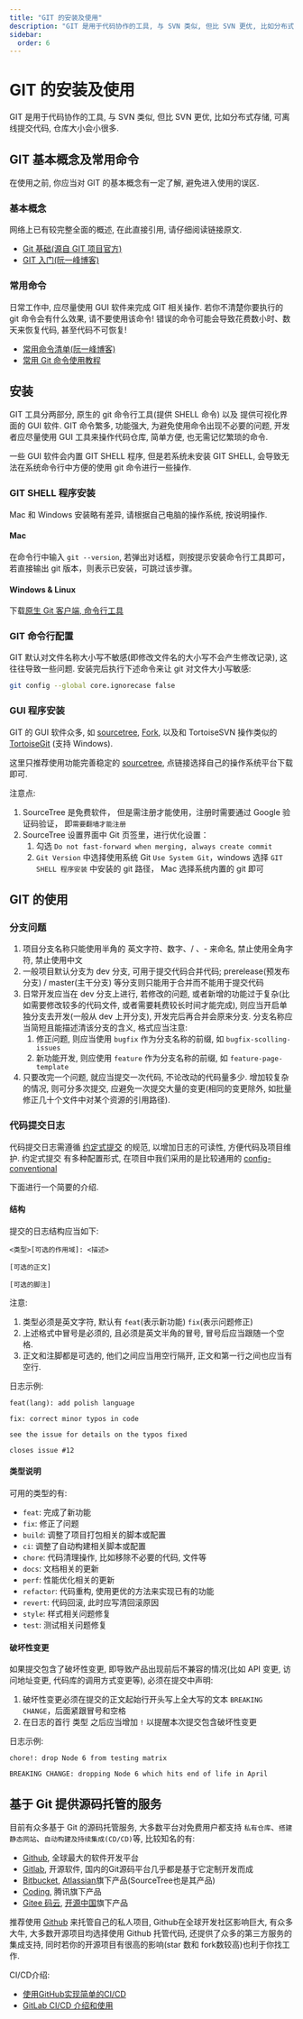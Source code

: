 ```yaml
---
title: "GIT 的安装及使用"
description: "GIT 是用于代码协作的工具, 与 SVN 类似, 但比 SVN 更优, 比如分布式存储, 可离线提交代码, 仓库大小会小很多."
sidebar:
  order: 6
---
```


# GIT 的安装及使用

GIT 是用于代码协作的工具, 与 SVN 类似, 但比 SVN 更优, 比如分布式存储, 可离线提交代码, 仓库大小会小很多.

## GIT 基本概念及常用命令

在使用之前, 你应当对 GIT 的基本概念有一定了解, 避免进入使用的误区.

### 基本概念

网络上已有较完整全面的概述, 在此直接引用, 请仔细阅读链接原文.

- [Git 基础(源自 GIT 项目官方)](https://book.git-scm.com/book/zh/v2/%E8%B5%B7%E6%AD%A5-Git-%E5%9F%BA%E7%A1%80)
- [GIT 入门(阮一峰博客)](http://www.ruanyifeng.com/blog/2018/10/git-internals.html)

### 常用命令

日常工作中, 应尽量使用 GUI 软件来完成 GIT 相关操作. 若你不清楚你要执行的 git 命令会有什么效果, 请不要使用该命令! 错误的命令可能会导致花费数小时、数天来恢复代码, 甚至代码不可恢复!

- [常用命令清单(阮一峰博客)](https://www.ruanyifeng.com/blog/2015/12/git-cheat-sheet.html)
- [常用 Git 命令使用教程](https://segmentfault.com/a/1190000011673663)

## 安装

GIT 工具分两部分, 原生的 git 命令行工具(提供 SHELL 命令) 以及 提供可视化界面的 GUI 软件. GIT 命令繁多, 功能强大, 为避免使用命令出现不必要的问题, 开发者应尽量使用 GUI 工具来操作代码仓库, 简单方便, 也无需记忆繁琐的命令.

一些 GUI 软件会内置 GIT SHELL 程序, 但是若系统未安装 GIT SHELL, 会导致无法在系统命令行中方便的使用 git 命令进行一些操作.

### GIT SHELL 程序安装

Mac 和 Windows 安装略有差异, 请根据自己电脑的操作系统, 按说明操作.

#### Mac

在命令行中输入 `git --version`, 若弹出对话框，则按提示安装命令行工具即可， 若直接输出 git 版本，则表示已安装，可跳过该步骤。

#### Windows & Linux

下载[原生 Git 客户端, 命令行工具](https://git-scm.com/downloads)

### GIT 命令行配置

GIT 默认对文件名称大小写不敏感(即修改文件名的大小写不会产生修改记录), 这往往导致一些问题. 安装完后执行下述命令来让 git 对文件大小写敏感:

```sh
git config --global core.ignorecase false
```

### GUI 程序安装

GIT 的 GUI 软件众多, 如 [sourcetree](https://www.sourcetreeapp.com/), [Fork](https://git-fork.com/), 以及和 TortoiseSVN 操作类似的 [TortoiseGit](https://tortoisegit.org/) (支持 Windows).

这里只推荐使用功能完善稳定的 [sourcetree](https://www.sourcetreeapp.com/), 点链接选择自己的操作系统平台下载即可.

注意点:

1. SourceTree 是免费软件， 但是需注册才能使用，注册时需要通过 Google 验证码验证， 即`需要翻墙才能注册`
2. SourceTree 设置界面中 Git 页签里，进行优化设置：
   1. 勾选 `Do not fast-forward when merging, always create commit`
   2. `Git Version` 中选择使用系统 Git `Use System Git`，windows 选择 `GIT SHELL 程序安装` 中安装的 git 路径， Mac 选择系统内置的 git 即可

## GIT 的使用

### 分支问题

1. 项目分支名称只能使用半角的 英文字符、数字、/ 、- 来命名, 禁止使用全角字符, 禁止使用中文
2. 一般项目默认分支为 dev 分支, 可用于提交代码合并代码; prerelease(预发布分支) / master(主干分支) 等分支则只能用于合并而不能用于提交代码
3. 日常开发应当在 dev 分支上进行, 若修改的问题, 或者新增的功能过于复杂(比如需要修改较多的代码文件, 或者需要耗费较长时间才能完成), 则应当开启单独分支去开发(一般从 dev 上开分支), 开发完后再合并会原来分支. 分支名称应当简短且能描述清该分支的含义, 格式应当注意:
   1. 修正问题, 则应当使用 `bugfix` 作为分支名称的前缀, 如 `bugfix-scolling-issues`
   2. 新功能开发, 则应使用 `feature` 作为分支名称的前缀, 如 `feature-page-template`
4. 只要改完一个问题, 就应当提交一次代码, 不论改动的代码量多少. 增加较复杂的情况, 则可分多次提交, 应避免一次提交大量的变更(相同的变更除外, 如批量修正几十个文件中对某个资源的引用路径).

### 代码提交日志

代码提交日志需遵循 [约定式提交](https://www.conventionalcommits.org/zh-hans/) 的规范, 以增加日志的可读性, 方便代码及项目维护. 约定式提交 有多种配置形式, 在项目中我们采用的是比较通用的 [config-conventional](https://github.com/conventional-changelog/commitlint/blob/master/%40commitlint/config-conventional/README.md)

下面进行一个简要的介绍.

#### 结构

提交的日志结构应当如下:

```
<类型>[可选的作用域]: <描述>

[可选的正文]

[可选的脚注]
```

注意:

1. 类型必须是英文字符, 默认有 `feat`(表示新功能) `fix`(表示问题修正)
2. 上述格式中冒号是必须的, 且必须是英文半角的冒号, 冒号后应当跟随一个空格.
3. 正文和注脚都是可选的, 他们之间应当用空行隔开, 正文和第一行之间也应当有空行.

日志示例:

```
feat(lang): add polish language
```

```
fix: correct minor typos in code

see the issue for details on the typos fixed

closes issue #12

```

#### 类型说明

可用的类型的有:

- `feat`: 完成了新功能
- `fix`: 修正了问题
- `build`: 调整了项目打包相关的脚本或配置
- `ci`: 调整了自动构建相关脚本或配置
- `chore`: 代码清理操作, 比如移除不必要的代码, 文件等
- `docs`: 文档相关的更新
- `perf`: 性能优化相关的更新
- `refactor`: 代码重构, 使用更优的方法来实现已有的功能
- `revert`: 代码回滚, 此时应写清回滚原因
- `style`: 样式相关问题修复
- `test`: 测试相关问题修复

#### 破坏性变更

如果提交包含了破坏性变更, 即导致产品出现前后不兼容的情况(比如 API 变更, 访问地址变更, 代码库的调用方式变更等), 必须在提交中声明:

1. 破坏性变更必须在提交的正文起始行开头写上全大写的文本 `BREAKING CHANGE`，后面紧跟冒号和空格
2. 在日志的首行 类型 之后应当增加 `!` 以提醒本次提交包含破坏性变更

日志示例:

```
chore!: drop Node 6 from testing matrix

BREAKING CHANGE: dropping Node 6 which hits end of life in April
```

## 基于 Git 提供源码托管的服务
目前有众多基于 Git 的源码托管服务, 大多数平台对免费用户都支持 `私有仓库`、`搭建静态网站`、`自动构建及持续集成(CD/CD)`等, 比较知名的有:

* [Github](https://github.com/), 全球最大的软件开发平台
* [Gitlab](https://gitlab.com/), 开源软件, 国内的Git源码平台几乎都是基于它定制开发而成
* [Bitbucket](https://bitbucket.org/), [Atlassian](https://www.atlassian.com/)旗下产品(SourceTree也是其产品)
* [Coding](https://coding.net/), 腾讯旗下产品
* [Gitee 码云](https://gitee.com/), [开源中国](https://www.oschina.net/)旗下产品

推荐使用 [Github](https://github.com/) 来托管自己的私人项目, Github在全球开发社区影响巨大, 有众多大牛, 大多数开源项目均选择使用 Github 托管代码, 还提供了众多的第三方服务的集成支持, 同时若你的开源项目有很高的影响(star 数和 fork数较高)也利于你找工作.


CI/CD介绍:

* [使用GitHub实现简单的CI/CD](https://www.linuxidc.com/Linux/2018-10/154824.htm)
* [GitLab CI/CD 介绍和使用](https://blinkfox.github.io/2018/11/22/ruan-jian-gong-ju/devops/gitlab-ci-jie-shao-he-shi-yong/)

